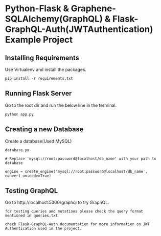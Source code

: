 # Python-Flask & Graphene-SQLAlchemy(GraphQL) & Flask-GraphQL-Auth(JWTAuthentication) Example Project


## Installing Requirements
Use Virtualenv and install the packages.
```
pip install -r requirements.txt
```
## Running Flask Server
Go to the root dir and run the below line in the terminal.
```
python app.py
```
## Creating a new Database
Create a database(Used MySQL)
```
database.py

# Replace 'mysql://root:password@localhost/db_name' with your path to database

engine = create_engine('mysql://root:password@localhost/db_name', convert_unicode=True)

```
## Testing GraphQL
Go to http://localhost:5000/graphql to try GraphQL. 

```
for testing queries and mutations please check the query format mentioned in queries.txt
```

```
check Flask-GraphQL-Auth documentation for more information on JWT Authentication used in the project.

```
